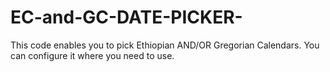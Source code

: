 # EC-and-GC-DATE-PICKER-
This code enables you to pick Ethiopian AND/OR Gregorian Calendars. You can configure it where you need to use. 
